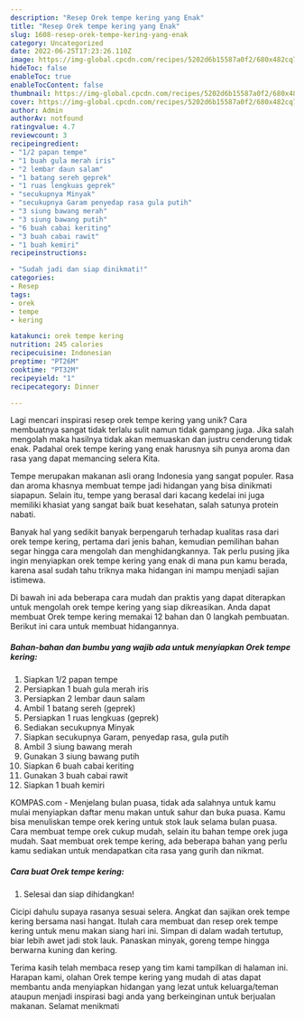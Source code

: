 ```yaml
---
description: "Resep Orek tempe kering yang Enak"
title: "Resep Orek tempe kering yang Enak"
slug: 1608-resep-orek-tempe-kering-yang-enak
category: Uncategorized
date: 2022-06-25T17:23:26.110Z
image: https://img-global.cpcdn.com/recipes/5202d6b15587a0f2/680x482cq70/orek-tempe-kering-foto-resep-utama.jpg
hideToc: false
enableToc: true
enableTocContent: false
thumbnail: https://img-global.cpcdn.com/recipes/5202d6b15587a0f2/680x482cq70/orek-tempe-kering-foto-resep-utama.jpg
cover: https://img-global.cpcdn.com/recipes/5202d6b15587a0f2/680x482cq70/orek-tempe-kering-foto-resep-utama.jpg
author: Admin
authorAv: notfound
ratingvalue: 4.7
reviewcount: 3
recipeingredient:
- "1/2 papan tempe"
- "1 buah gula merah iris"
- "2 lembar daun salam"
- "1 batang sereh geprek"
- "1 ruas lengkuas geprek"
- "secukupnya Minyak"
- "secukupnya Garam penyedap rasa gula putih"
- "3 siung bawang merah"
- "3 siung bawang putih"
- "6 buah cabai keriting"
- "3 buah cabai rawit"
- "1 buah kemiri"
recipeinstructions:

- "Sudah jadi dan siap dinikmati!"
categories:
- Resep
tags:
- orek
- tempe
- kering

katakunci: orek tempe kering 
nutrition: 245 calories
recipecuisine: Indonesian
preptime: "PT26M"
cooktime: "PT32M"
recipeyield: "1"
recipecategory: Dinner

---
```





Lagi mencari inspirasi resep orek tempe kering yang unik? Cara membuatnya sangat tidak terlalu sulit namun tidak gampang juga. Jika salah mengolah maka hasilnya tidak akan memuaskan dan justru cenderung tidak enak. Padahal orek tempe kering yang enak harusnya sih punya aroma dan rasa yang dapat memancing selera Kita.





Tempe merupakan makanan asli orang Indonesia yang sangat populer. Rasa dan aroma khasnya membuat tempe jadi hidangan yang bisa dinikmati siapapun. Selain itu, tempe yang berasal dari kacang kedelai ini juga memiliki khasiat yang sangat baik buat kesehatan, salah satunya protein nabati.

Banyak hal yang sedikit banyak berpengaruh terhadap kualitas rasa dari orek tempe kering, pertama dari jenis bahan, kemudian pemilihan bahan segar hingga cara mengolah dan menghidangkannya. Tak perlu pusing jika ingin menyiapkan orek tempe kering yang enak di mana pun kamu berada, karena asal sudah tahu triknya maka hidangan ini mampu menjadi sajian istimewa.






Di bawah ini ada beberapa cara mudah dan praktis yang dapat diterapkan untuk mengolah orek tempe kering yang siap dikreasikan. Anda dapat membuat Orek tempe kering memakai 12 bahan dan 0 langkah pembuatan. Berikut ini cara untuk membuat hidangannya.

<!--inarticleads1-->

##### Bahan-bahan dan bumbu yang wajib ada untuk menyiapkan Orek tempe kering:

1. Siapkan 1/2 papan tempe
1. Persiapkan 1 buah gula merah iris
1. Persiapkan 2 lembar daun salam
1. Ambil 1 batang sereh (geprek)
1. Persiapkan 1 ruas lengkuas (geprek)
1. Sediakan secukupnya Minyak
1. Siapkan secukupnya Garam, penyedap rasa, gula putih
1. Ambil 3 siung bawang merah
1. Gunakan 3 siung bawang putih
1. Siapkan 6 buah cabai keriting
1. Gunakan 3 buah cabai rawit
1. Siapkan 1 buah kemiri


KOMPAS.com - Menjelang bulan puasa, tidak ada salahnya untuk kamu mulai menyiapkan daftar menu makan untuk sahur dan buka puasa. Kamu bisa menuliskan tempe orek kering untuk stok lauk selama bulan puasa. Cara membuat tempe orek cukup mudah, selain itu bahan tempe orek juga mudah. Saat membuat orek tempe kering, ada beberapa bahan yang perlu kamu sediakan untuk mendapatkan cita rasa yang gurih dan nikmat. 

<!--inarticleads2-->

##### Cara buat Orek tempe kering:


1. Selesai dan siap dihidangkan!

Cicipi dahulu supaya rasanya sesuai selera. Angkat dan sajikan orek tempe kering bersama nasi hangat. Itulah cara membuat dan resep orek tempe kering untuk menu makan siang hari ini. Simpan di dalam wadah tertutup, biar lebih awet jadi stok lauk. Panaskan minyak, goreng tempe hingga berwarna kuning dan kering. 

Terima kasih telah membaca resep yang tim kami tampilkan di halaman ini. Harapan kami, olahan Orek tempe kering yang mudah di atas dapat membantu anda menyiapkan hidangan yang lezat untuk keluarga/teman ataupun menjadi inspirasi bagi anda yang berkeinginan untuk berjualan makanan. Selamat menikmati
